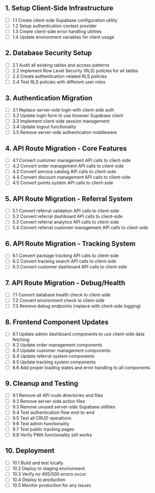 ## 1. Setup Client-Side Infrastructure
- [ ] 1.1 Create client-side Supabase configuration utility
- [ ] 1.2 Setup authentication context provider
- [ ] 1.3 Create client-side error handling utilities
- [ ] 1.4 Update environment variables for client usage

## 2. Database Security Setup
- [ ] 2.1 Audit all existing tables and access patterns
- [ ] 2.2 Implement Row Level Security (RLS) policies for all tables
- [ ] 2.3 Create authentication-related RLS policies
- [ ] 2.4 Test RLS policies with different user roles

## 3. Authentication Migration
- [ ] 3.1 Replace server-side login with client-side auth
- [ ] 3.2 Update login form to use browser Supabase client
- [ ] 3.3 Implement client-side session management
- [ ] 3.4 Update logout functionality
- [ ] 3.5 Remove server-side authentication middleware

## 4. API Route Migration - Core Features
- [ ] 4.1 Convert customer management API calls to client-side
- [ ] 4.2 Convert order management API calls to client-side
- [ ] 4.3 Convert service catalog API calls to client-side
- [ ] 4.4 Convert discount management API calls to client-side
- [ ] 4.5 Convert points system API calls to client-side

## 5. API Route Migration - Referral System
- [ ] 5.1 Convert referral validation API calls to client-side
- [ ] 5.2 Convert referral dashboard API calls to client-side
- [ ] 5.3 Convert referral analytics API calls to client-side
- [ ] 5.4 Convert referral customer management API calls to client-side

## 6. API Route Migration - Tracking System
- [ ] 6.1 Convert package tracking API calls to client-side
- [ ] 6.2 Convert tracking search API calls to client-side
- [ ] 6.3 Convert customer dashboard API calls to client-side

## 7. API Route Migration - Debug/Health
- [ ] 7.1 Convert database health check to client-side
- [ ] 7.2 Convert environment check to client-side
- [ ] 7.3 Remove debug endpoints (replace with client-side logging)

## 8. Frontend Component Updates
- [ ] 8.1 Update admin dashboard components to use client-side data fetching
- [ ] 8.2 Update order management components
- [ ] 8.3 Update customer management components
- [ ] 8.4 Update referral system components
- [ ] 8.5 Update tracking system components
- [ ] 8.6 Add proper loading states and error handling to all components

## 9. Cleanup and Testing
- [ ] 9.1 Remove all API route directories and files
- [ ] 9.2 Remove server-side action files
- [ ] 9.3 Remove unused server-side Supabase utilities
- [ ] 9.4 Test authentication flow end-to-end
- [ ] 9.5 Test all CRUD operations
- [ ] 9.6 Test admin functionality
- [ ] 9.7 Test public tracking pages
- [ ] 9.8 Verify PWA functionality still works

## 10. Deployment
- [ ] 10.1 Build and test locally
- [ ] 10.2 Deploy to staging environment
- [ ] 10.3 Verify no 405/500 errors occur
- [ ] 10.4 Deploy to production
- [ ] 10.5 Monitor production for any issues